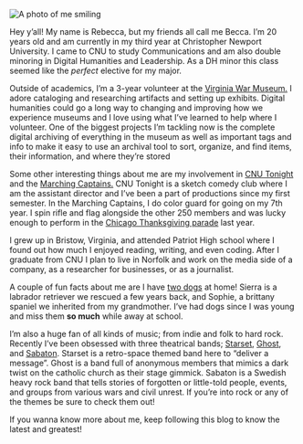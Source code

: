 ![A photo of me smiling](https://Rebecca2022.github.io/Rebecca2022/images/Profile.jpg)

Hey y’all! My name is Rebecca, but my friends all call me Becca. I’m 20 years old and am currently in my third year at Christopher Newport University. I came to CNU to study Communications and am also double minoring in Digital Humanities and Leadership. As a DH minor this class seemed like the _perfect_ elective for my major. 

Outside of academics, I’m a 3-year volunteer at the [Virginia War Museum.](http://www.warmuseum.org/) I adore cataloging and researching artifacts and setting up exhibits. Digital humanities could go a long way to changing and improving how we experience museums and I love using what I’ve learned to help where I volunteer. One of the biggest projects I’m tackling now is the complete digital archiving of everything in the museum as well as important tags and info to make it easy to use an archival tool to sort, organize, and find items, their information, and where they’re stored

Some other interesting things about me are my involvement in [CNU Tonight](https://www.facebook.com/the.cnu.tonight/) and the [Marching Captains.](https://www.facebook.com/marchingcaptains) CNU Tonight is a sketch comedy club where I am the assistant director and I’ve been a part of productions since my first semester. In the Marching Captains, I do color guard for going on my 7th year. I spin rifle and flag alongside the other 250 members and was lucky enough to perform in the [Chicago Thanksgiving parade](https://www.facebook.com/watch/?v=747070912460769&extid=mSPQvDUtLHLzsOJv) last year. 

I grew up in Bristow, Virginia, and attended Patriot High school where I found out how much I enjoyed reading, writing, and even coding. After I graduate from CNU I plan to live in Norfolk and work on the media side of a company, as a researcher for businesses, or as a journalist. 

A couple of fun facts about me are I have [two dogs](https://photos.app.goo.gl/5pp2pTFy87nFpHgNA) at home! Sierra is a labrador retriever we rescued a few years back, and Sophie, a brittany spaniel we inherited from my grandmother. I’ve had dogs since I was young and miss them **so much** while away at school. 

I’m also a huge fan of all kinds of music; from indie and folk to hard rock. Recently I’ve been obsessed with three theatrical bands; [Starset](http://starsetonline.com/), [Ghost](https://ghost-official.com/), and [Sabaton](https://www.sabaton.net/). Starset is a retro-space themed band here to “deliver a message”. Ghost is a band full of anonymous members that mimics a dark twist on the catholic church as their stage gimmick. Sabaton is a Swedish heavy rock band that tells stories of forgotten or little-told people, events, and groups from various wars and civil unrest. If you’re into rock or any of the themes be sure to check them out! 

If you wanna know more about me, keep following this blog to know the latest and greatest! 




	
